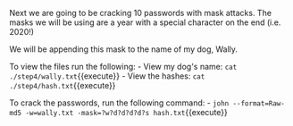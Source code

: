 Next we are going to be cracking 10 passwords with mask attacks. The masks we will be using are a year with a special character on the end (i.e. 2020!)

We will be appending this mask to the name of my dog, Wally.

To view the files run the following:
	- View my dog's name: `cat ./step4/wally.txt`{{execute}}
	- View the hashes: `cat ./step4/hash.txt`{{execute}}

To crack the passwords, run the following command:
	- `john --format=Raw-md5 -w=wally.txt -mask=?w?d?d?d?d?s hash.txt`{{execute}}
